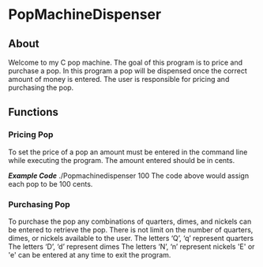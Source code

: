 # PopMachineDispenser

## About 
Welcome to my C pop machine. The goal of this program is to price and purchase a pop. In this program a pop will be dispensed once the correct amount of money is entered. The user is responsible for pricing and purchasing the pop.

## Functions

### Pricing Pop
To set the price of a pop an amount must be entered in the command line while executing the program. The amount entered should be in cents.

***Example Code***
./Popmachinedispenser 100 
The code above would assign each pop to be 100 cents. 


### Purchasing Pop
To purchase the pop any combinations of quarters, dimes, and nickels can be entered to retrieve the pop. There is not limit on the number of quarters, dimes, or nickels available to the user.
The letters ‘Q’, ‘q’ represent quarters
The letters ‘D’, ‘d’ represent dimes 
The letters ‘N’, ‘n’ represent nickels 
'E' or 'e' can be entered at any time to exit the program.




